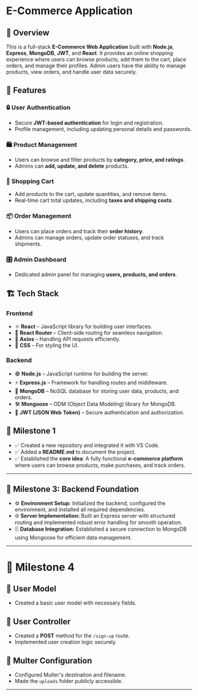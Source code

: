 # E-Commerce Application

## 📌 Overview
This is a full-stack **E-Commerce Web Application** built with **Node.js**, **Express**, **MongoDB**, **JWT**, and **React**. It provides an online shopping experience where users can browse products, add them to the cart, place orders, and manage their profiles. Admin users have the ability to manage products, view orders, and handle user data securely.

## 🚀 Features
### 🔒 User Authentication
- Secure **JWT-based authentication** for login and registration.
- Profile management, including updating personal details and passwords.

### 🛍️ Product Management
- Users can browse and filter products by **category, price, and ratings**.
- Admins can **add, update, and delete** products.

### 🛒 Shopping Cart
- Add products to the cart, update quantities, and remove items.
- Real-time cart total updates, including **taxes and shipping costs**.

### 📦 Order Management
- Users can place orders and track their **order history**.
- Admins can manage orders, update order statuses, and track shipments.

### 🎛️ Admin Dashboard
- Dedicated admin panel for managing **users, products, and orders**.

## 🏗️ Tech Stack
### **Frontend**
- ⚛️ **React** – JavaScript library for building user interfaces.
- 🔄 **React Router** – Client-side routing for seamless navigation.
- 📡 **Axios** – Handling API requests efficiently.
- 🎨 **CSS** – For styling the UI.

### **Backend**
- 🟢 **Node.js** – JavaScript runtime for building the server.
- ⚡ **Express.js** – Framework for handling routes and middleware.
- 🍃 **MongoDB** – NoSQL database for storing user data, products, and orders.
- 🛠️ **Mongoose** – ODM (Object Data Modeling) library for MongoDB.
- 🔑 **JWT (JSON Web Token)** – Secure authentication and authorization.

## 🏁 Milestone 1
- ✅ Created a new repository and integrated it with VS Code.
- ✅ Added a **README.md** to document the project.
- ✅ Established the **core idea**: A fully functional **e-commerce platform** where users can browse products, make purchases, and track orders.

---

## 🚀 Milestone 3: Backend Foundation  

- ⚙️ **Environment Setup:** Initialized the backend, configured the environment, and installed all required dependencies.  
- 🌐 **Server Implementation:** Built an Express server with structured routing and implemented robust error handling for smooth operation.  
- 🗄️ **Database Integration:** Established a secure connection to MongoDB using Mongoose for efficient data management.  

---

# 🚀 Milestone 4  

## 👤 User Model  
- Created a basic user model with necessary fields.  

## 🔐 User Controller  
- Created a **POST** method for the `/sign-up` route.  
- Implemented user creation logic securely.  

## 📂 Multer Configuration  
- Configured Multer's destination and filename.  
- Made the `uploads` folder publicly accessible.  

---